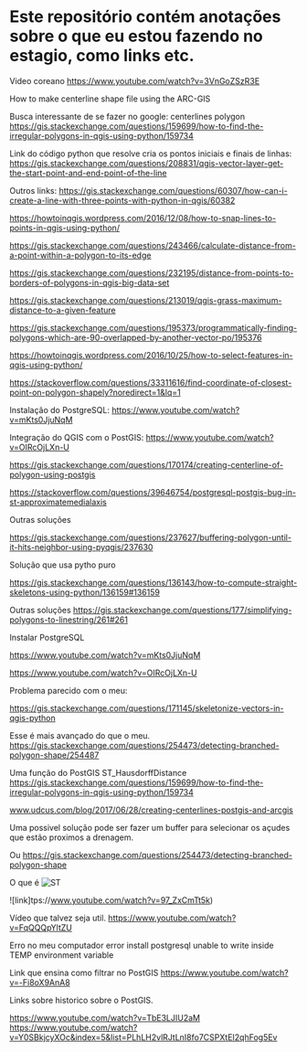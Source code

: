 
# Este repositório contém anotações sobre o que eu estou fazendo no estagio, como links etc.


Video coreano
https://www.youtube.com/watch?v=3VnGoZSzR3E

How to make centerline shape file using the ARC-GIS


Busca interessante de se fazer no google: centerlines polygon
https://gis.stackexchange.com/questions/159699/how-to-find-the-irregular-polygons-in-qgis-using-python/159734



Link do código python que resolve cria os pontos iniciais e finais de linhas:
https://gis.stackexchange.com/questions/208831/qgis-vector-layer-get-the-start-point-and-end-point-of-the-line

Outros links:
https://gis.stackexchange.com/questions/60307/how-can-i-create-a-line-with-three-points-with-python-in-qgis/60382

https://howtoinqgis.wordpress.com/2016/12/08/how-to-snap-lines-to-points-in-qgis-using-python/

https://gis.stackexchange.com/questions/243466/calculate-distance-from-a-point-within-a-polygon-to-its-edge

https://gis.stackexchange.com/questions/232195/distance-from-points-to-borders-of-polygons-in-qgis-big-data-set

https://gis.stackexchange.com/questions/213019/qgis-grass-maximum-distance-to-a-given-feature

https://gis.stackexchange.com/questions/195373/programmatically-finding-polygons-which-are-90-overlapped-by-another-vector-po/195376

https://howtoinqgis.wordpress.com/2016/10/25/how-to-select-features-in-qgis-using-python/

https://stackoverflow.com/questions/33311616/find-coordinate-of-closest-point-on-polygon-shapely?noredirect=1&lq=1




Instalação do PostgreSQL: https://www.youtube.com/watch?v=mKts0JjuNqM

Integração do QGIS com o PostGIS: https://www.youtube.com/watch?v=OIRcOjLXn-U


https://gis.stackexchange.com/questions/170174/creating-centerline-of-polygon-using-postgis


https://stackoverflow.com/questions/39646754/postgresql-postgis-bug-in-st-approximatemedialaxis


Outras soluções 

https://gis.stackexchange.com/questions/237627/buffering-polygon-until-it-hits-neighbor-using-pyqgis/237630


Solução que usa pytho puro

https://gis.stackexchange.com/questions/136143/how-to-compute-straight-skeletons-using-python/136159#136159


Outras soluções
https://gis.stackexchange.com/questions/177/simplifying-polygons-to-linestring/261#261

Instalar PostgreSQL

https://www.youtube.com/watch?v=mKts0JjuNqM

https://www.youtube.com/watch?v=OIRcOjLXn-U


Problema parecido com o meu:

https://gis.stackexchange.com/questions/171145/skeletonize-vectors-in-qgis-python

Esse é mais avançado do que o meu.
https://gis.stackexchange.com/questions/254473/detecting-branched-polygon-shape/254487


Uma função do PostGIS ST_HausdorffDistance
https://gis.stackexchange.com/questions/159699/how-to-find-the-irregular-polygons-in-qgis-using-python/159734

www.udcus.com/blog/2017/06/28/creating-centerlines-postgis-and-arcgis


Uma possivel solução pode ser fazer um buffer para selecionar os 
açudes que estão proximos a drenagem.

Ou https://gis.stackexchange.com/questions/254473/detecting-branched-polygon-shape


O que é ![ST](https://stackoverflow.com/questions/7234679/what-is-st-in-postgis)

![link]tps://www.youtube.com/watch?v=97_ZxCmTt5k)

Vídeo que talvez seja util. 
https://www.youtube.com/watch?v=FqQQQpYltZU


Erro no meu computador
error install postgresql unable to write inside TEMP environment variable


Link que ensina como filtrar no PostGIS
https://www.youtube.com/watch?v=-Fi8oX9AnA8

Links sobre historico sobre o PostGIS.

https://www.youtube.com/watch?v=TbE3LJIU2aM
https://www.youtube.com/watch?v=Y0SBkjcyXOc&index=5&list=PLhLH2vlRJtLnI8fo7CSPXtEI2qhFog5Ev


